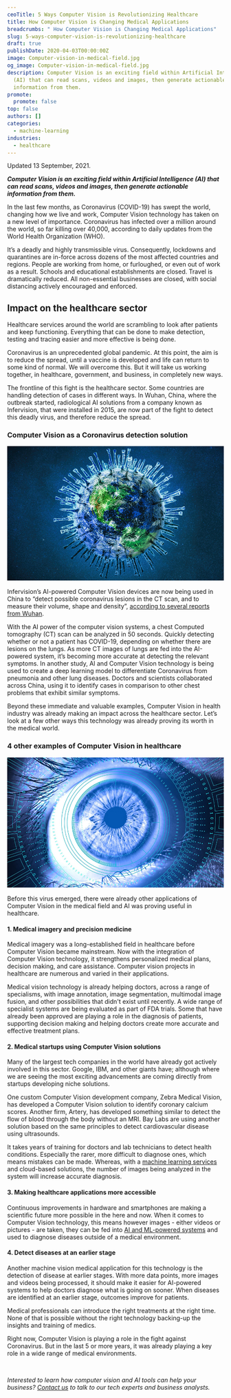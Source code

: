 ```yaml
---
ceoTitle: 5 Ways Computer Vision is Revolutionizing Healthcare
title: How Computer Vision is Changing Medical Applications
breadcrumbs: " How Computer Vision is Changing Medical Applications"
slug: 5-ways-computer-vision-is-revolutionizing-healthcare
draft: true
publishDate: 2020-04-03T00:00:00Z
image: Computer-vision-in-medical-field.jpg
og_image: Computer-vision-in-medical-field.jpg
description: Computer Vision is an exciting field within Artificial Intelligence
  (AI) that can read scans, videos and images, then generate actionable
  information from them.
promote:
  promote: false
top: false
authors: []
categories:
  - machine-learning
industries:
  - healthcare
---
```

Updated 13 September, 2021.

***Computer Vision is an exciting field within Artificial Intelligence (AI) that can read scans, videos and images, then generate actionable information from them.***

In the last few months, as Coronavirus (COVID-19) has swept the world, changing how we live and work, Computer Vision technology has taken on a new level of importance. Coronavirus has infected over a million around the world, so far killing over 40,000, according to daily updates from the World Health Organization (WHO).

It’s a deadly and highly transmissible virus. Consequently, lockdowns and quarantines are in-force across dozens of the most affected countries and regions. People are working from home, or furloughed, or even out of work as a result. Schools and educational establishments are closed. Travel is dramatically reduced. All non-essential businesses are closed, with social distancing actively encouraged and enforced.

## Impact on the healthcare sector

Healthcare services around the world are scrambling to look after patients and keep functioning. Everything that can be done to make detection, testing and tracing easier and more effective is being done.

Coronavirus is an unprecedented global pandemic. At this point, the aim is to reduce the spread, until a vaccine is developed and life can return to some kind of normal. We will overcome this. But it will take us working together, in healthcare, government, and business, in completely new ways.

The frontline of this fight is the healthcare sector. Some countries are handling detection of cases in different ways. In Wuhan, China, where the outbreak started, radiological AI solutions from a company known as Infervision, that were installed in 2015, are now part of the fight to detect this deadly virus, and therefore reduce the spread.

### Computer Vision as a Coronavirus detection solution

![Using computer vision to detect the coronavirus](Using-computer-vision-to-detect-the-coronavirus.jpg)

Infervision’s AI-powered Computer Vision devices are now being used in China to “detect possible coronavirus lesions in the CT scan, and to measure their volume, shape and density”, <a href="https://www.imveurope.com/news/ai-aids-doctors-assess-covid-19-ct-scans" target="_blank">according to several reports from Wuhan</a>.

With the AI power of the computer vision systems, a chest Computed tomography (CT) scan can be analyzed in 50 seconds. Quickly detecting whether or not a patient has COVID-19, depending on whether there are lesions on the lungs. As more CT images of lungs are fed into the AI-powered system, it’s becoming more accurate at detecting the relevant symptoms.
In another study, AI and Computer Vision technology is being used to create a deep learning model to differentiate Coronavirus from pneumonia and other lung diseases. Doctors and scientists collaborated across China, using it to identify cases in comparison to other chest problems that exhibit similar symptoms.

Beyond these immediate and valuable examples, Computer Vision in health industry was already making an impact across the healthcare sector. Let’s look at a few other ways this technology was already proving its worth in the medical world.

### 4 other examples of Computer Vision in healthcare

![Applications of computer vision in medical field](Applications-of-computer-vision-in-medical-field.jpg)

Before this virus emerged, there were already other applications of Computer Vision in the medical field and AI was proving useful in healthcare.

#### 1. Medical imagery and precision medicine

Medical imagery was a long-established field in healthcare before Computer Vision became mainstream. Now with the integration of Computer Vision technology, it strengthens personalized medical plans, decision making, and care assistance. Computer vision projects in healthcare are numerous and varied in their applications.


Medical vision technology is already helping doctors, across a range of specialisms, with image annotation, image segmentation, multimodal image fusion, and other possibilities that didn't exist until recently. A wide range of specialist systems are being evaluated as part of FDA trials. Some that have already been approved are playing a role in the diagnosis of patients, supporting decision making and helping doctors create more accurate and effective treatment plans.

#### 2. Medical startups using Computer Vision solutions

Many of the largest tech companies in the world have already got actively involved in this sector. Google, IBM, and other giants have; although where we are seeing the most exciting advancements are coming directly from startups developing niche solutions.

One custom Сomputer Vision development company, Zebra Medical Vision, has developed a Computer Vision solution to identify coronary calcium scores. Another firm, Artery, has developed something similar to detect the flow of blood through the body without an MRI. Bay Labs are using another solution based on the same principles to detect cardiovascular disease using ultrasounds.

It takes years of training for doctors and lab technicians to detect health conditions. Especially the rarer, more difficult to diagnose ones, which means mistakes can be made. Whereas, with a <a href="https://anadea.info/services/machine-learning-software-development" target="_blank">machine learning services</a> and cloud-based solutions, the number of images being analyzed in the system will increase accurate diagnosis.

#### 3. Making healthcare applications more accessible

Continuous improvements in hardware and smartphones are making a scientific future more possible in the here and now. When it comes to Computer Vision technology, this means however images - either videos or pictures - are taken, they can be fed into <a href="https://anadea.info/blog/machine-learning-in-healthcare" target="_blank">AI and ML-powered systems</a> and used to diagnose diseases outside of a medical environment.

#### 4. Detect diseases at an earlier stage

Another machine vision medical application for this technology is the detection of disease at earlier stages. With more data points, more images and videos being processed, it should make it easier for AI-powered systems to help doctors diagnose what is going on sooner. When diseases are identified at an earlier stage, outcomes improve for patients.

Medical professionals can introduce the right treatments at the right time. None of that is possible without the right technology backing-up the insights and training of medics.

Right now, Computer Vision is playing a role in the fight against Coronavirus. But in the last 5 or more years, it was already playing a key role in a wide range of medical environments.


<br />

*Interested to learn how computer vision and AI tools can help your business? <a href="https://anadea.info/contacts" target="_blank">Contact us</a> to talk to our tech experts and business analysts.*
